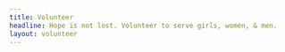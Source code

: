 ```yaml
---
title: Volunteer
headline: Hope is not lost. Volunteer to serve girls, women, & men.
layout: volunteer
---
```


